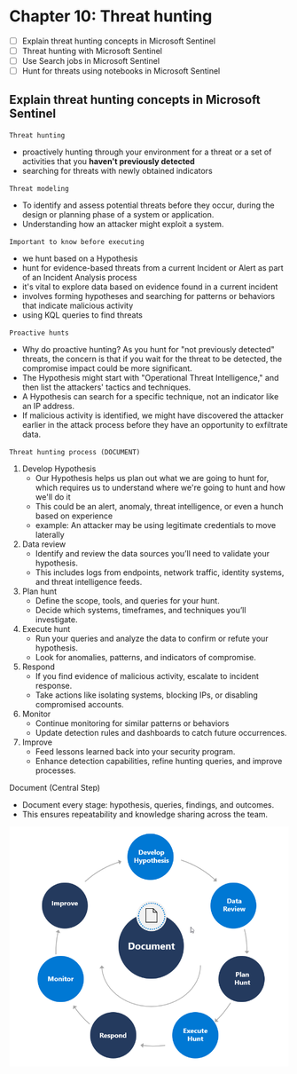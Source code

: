 # Chapter 10: Threat hunting

 - [ ] Explain threat hunting concepts in Microsoft Sentinel
 - [ ] Threat hunting with Microsoft Sentinel
 - [ ] Use Search jobs in Microsoft Sentinel
 - [ ] Hunt for threats using notebooks in Microsoft Sentinel

 ## Explain threat hunting concepts in Microsoft Sentinel

 `Threat hunting`
 - proactively hunting through your environment for a threat or a set of activities that you **haven't previously detected**
 - searching for threats with newly obtained indicators

 `Threat modeling`
 - To identify and assess potential threats before they occur, during the design or planning phase of a system or application.
 - Understanding how an attacker might exploit a system.

 `Important to know before executing`
 - we hunt based on a Hypothesis
 - hunt for evidence-based threats from a current Incident or Alert as part of an Incident Analysis process
 - it's vital to explore data based on evidence found in a current incident
 - involves forming hypotheses and searching for patterns or behaviors that indicate malicious activity
 - using KQL queries to find threats

`Proactive hunts`
 - Why do proactive hunting? As you hunt for "not previously detected" threats, the concern is that if you wait for the threat to be detected, the compromise impact could be more significant. 
 - The Hypothesis might start with "Operational Threat Intelligence," and then list the attackers' tactics and techniques.
 - A Hypothesis can search for a specific technique, not an indicator like an IP address.
 - If malicious activity is identified, we might have discovered the attacker earlier in the attack process before they have an opportunity to exfiltrate data.

 `Threat hunting process (DOCUMENT)`
 1. Develop Hypothesis
    - Our Hypothesis helps us plan out what we are going to hunt for, which requires us to understand where we're going to hunt and how we'll do it
    - This could be an alert, anomaly, threat intelligence, or even a hunch based on experience
    - example: An attacker may be using legitimate credentials to move laterally 
 2. Data review
    - Identify and review the data sources you’ll need to validate your hypothesis.
    - This includes logs from endpoints, network traffic, identity systems, and threat intelligence feeds.
 3. Plan hunt
    - Define the scope, tools, and queries for your hunt.
    - Decide which systems, timeframes, and techniques you’ll investigate.
4. Execute hunt
    - Run your queries and analyze the data to confirm or refute your hypothesis.
    - Look for anomalies, patterns, and indicators of compromise.
5. Respond
   - If you find evidence of malicious activity, escalate to incident response.
   - Take actions like isolating systems, blocking IPs, or disabling compromised accounts.
6. Monitor
   - Continue monitoring for similar patterns or behaviors 
   - Update detection rules and dashboards to catch future occurrences.
7. Improve
   - Feed lessons learned back into your security program.
   - Enhance detection capabilities, refine hunting queries, and improve processes.

Document (Central Step)
- Document every stage: hypothesis, queries, findings, and outcomes.
- This ensures repeatability and knowledge sharing across the team.

![Threat hunting process](/Images/process.png)










 